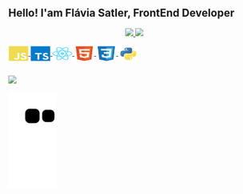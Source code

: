 ## Hello! I'am Flávia Satler, FrontEnd Developer

<link rel="stylesheet" href="https://cdn.jsdelivr.net/gh/devicons/devicon@v2.15.1/devicon.min.css">
          
<div align="center">
  <a href="https://github.com/flaviasatler">
  <img height="200px" src="https://github-readme-stats.vercel.app/api?username=flaviasatler&show_icons=true&theme=gruvbox&include_all_commits=true&count_private=true"/>
  <img height="200px" src="https://github-readme-stats.vercel.app/api/top-langs/?username=flaviasatler&layout=compact&langs_count=7&theme=gruvbox"/>
</div>
<div style="display: inline_block"><br>
  <img align="center" alt="Flávia-Js" height="30" width="40" src="https://raw.githubusercontent.com/devicons/devicon/master/icons/javascript/javascript-plain.svg">
  <img align="center" alt="Flávia-Ts" height="30" width="40" src="https://raw.githubusercontent.com/devicons/devicon/master/icons/typescript/typescript-plain.svg">
  <img align="center" alt="Flávia-React" height="30" width="40" src="https://raw.githubusercontent.com/devicons/devicon/master/icons/react/react-original.svg">
  <img align="center" alt="Flávia-HTML" height="30" width="40" src="https://raw.githubusercontent.com/devicons/devicon/master/icons/html5/html5-original.svg">
  <img align="center" alt="Flávia-CSS" height="30" width="40" src="https://raw.githubusercontent.com/devicons/devicon/master/icons/css3/css3-original.svg">
  <img align="center" alt="Flávia-Python" height="30" width="40" src="https://raw.githubusercontent.com/devicons/devicon/master/icons/python/python-original.svg">
  
  ##
 
<div> 
  <a href="https://www.linkedin.com/in/flaviasatler" target="_blank"><img src="https://img.shields.io/badge/-LinkedIn-%230077B5?style=for-the-badge&logo=linkedin&logoColor=white" target="_blank"></a> 
 
  ![Snake animation](https://github.com/flaviasatler/flaviasatler/blob/output/github-contribution-grid-snake.svg)
 
</div>
          
